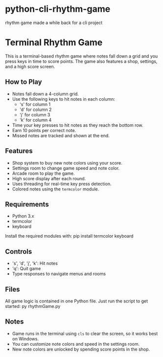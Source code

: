 # python-cli-rhythm-game
rhythm game made a while back for a cli project

# Terminal Rhythm Game

This is a terminal-based rhythm game where notes fall down a grid and you press keys in time to score points. The game also features a shop, settings, and a high score screen.

## How to Play

- Notes fall down a 4-column grid.
- Use the following keys to hit notes in each column:
  - 's' for column 1
  - 'd' for column 2
  - 'j' for column 3
  - 'k' for column 4
- Time your key presses to hit notes as they reach the bottom row.
- Earn 10 points per correct note.
- Missed notes are tracked and shown at the end.

## Features

- Shop system to buy new note colors using your score.
- Settings room to change game speed and note color.
- Arcade room to play the game.
- High score display after each round.
- Uses threading for real-time key press detection.
- Colored notes using the `termcolor` module.

## Requirements

- Python 3.x
- termcolor
- keyboard

Install the required modules with: pip install termcolor keyboard

## Controls

- 's', 'd', 'j', 'k': Hit notes
- 'q': Quit game
- Type responses to navigate menus and rooms

## Files

All game logic is contained in one Python file. Just run the script to get started: py rhythmGame.py

## Notes

- Game runs in the terminal using `cls` to clear the screen, so it works best on Windows.
- You can customize note colors and speed in the settings room.
- New note colors are unlocked by spending score points in the shop.
